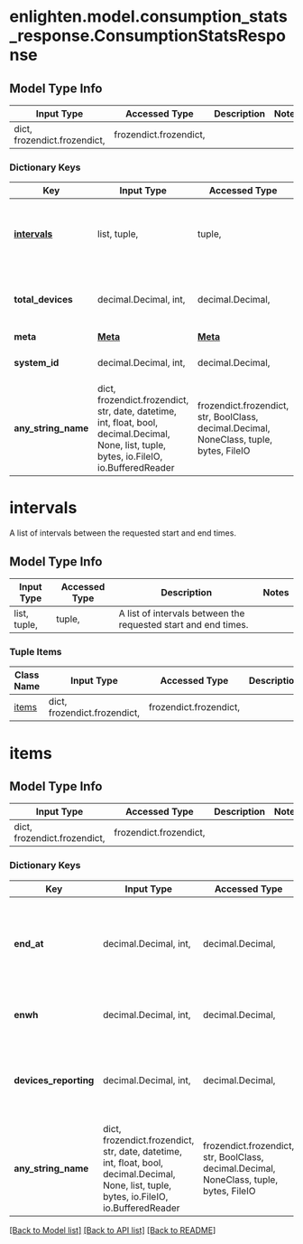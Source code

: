 # enlighten.model.consumption_stats_response.ConsumptionStatsResponse

## Model Type Info
Input Type | Accessed Type | Description | Notes
------------ | ------------- | ------------- | -------------
dict, frozendict.frozendict,  | frozendict.frozendict,  |  | 

### Dictionary Keys
Key | Input Type | Accessed Type | Description | Notes
------------ | ------------- | ------------- | ------------- | -------------
**[intervals](#intervals)** | list, tuple,  | tuple,  | A list of intervals between the requested start and end times. | 
**total_devices** | decimal.Decimal, int,  | decimal.Decimal,  | Number of active consumption meters for this system. | 
**meta** | [**Meta**](Meta.md) | [**Meta**](Meta.md) |  | 
**system_id** | decimal.Decimal, int,  | decimal.Decimal,  | Enlighten ID for this system. | 
**any_string_name** | dict, frozendict.frozendict, str, date, datetime, int, float, bool, decimal.Decimal, None, list, tuple, bytes, io.FileIO, io.BufferedReader | frozendict.frozendict, str, BoolClass, decimal.Decimal, NoneClass, tuple, bytes, FileIO | any string name can be used but the value must be the correct type | [optional]

# intervals

A list of intervals between the requested start and end times.

## Model Type Info
Input Type | Accessed Type | Description | Notes
------------ | ------------- | ------------- | -------------
list, tuple,  | tuple,  | A list of intervals between the requested start and end times. | 

### Tuple Items
Class Name | Input Type | Accessed Type | Description | Notes
------------- | ------------- | ------------- | ------------- | -------------
[items](#items) | dict, frozendict.frozendict,  | frozendict.frozendict,  |  | 

# items

## Model Type Info
Input Type | Accessed Type | Description | Notes
------------ | ------------- | ------------- | -------------
dict, frozendict.frozendict,  | frozendict.frozendict,  |  | 

### Dictionary Keys
Key | Input Type | Accessed Type | Description | Notes
------------ | ------------- | ------------- | ------------- | -------------
**end_at** | decimal.Decimal, int,  | decimal.Decimal,  | End of interval. The format is Unix epoch time unless you pass a &#x60;datetime_format&#x60; parameter as described [here](https://developer.enphase.com/docs#Datetimes). | value must be a 64 bit integer
**enwh** | decimal.Decimal, int,  | decimal.Decimal,  | Energy consumed during this interval, in Watt-hours. | 
**devices_reporting** | decimal.Decimal, int,  | decimal.Decimal,  | Number of consumption meters that reported data for this interval at the time of the request. | 
**any_string_name** | dict, frozendict.frozendict, str, date, datetime, int, float, bool, decimal.Decimal, None, list, tuple, bytes, io.FileIO, io.BufferedReader | frozendict.frozendict, str, BoolClass, decimal.Decimal, NoneClass, tuple, bytes, FileIO | any string name can be used but the value must be the correct type | [optional]

[[Back to Model list]](../../README.md#documentation-for-models) [[Back to API list]](../../README.md#documentation-for-api-endpoints) [[Back to README]](../../README.md)

